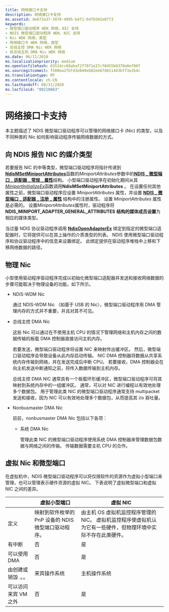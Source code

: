 ```yaml
---
title: 网络接口卡支持
description: 网络接口卡支持
ms.assetid: de673a37-3870-4995-b4f1-647b502e0773
keywords:
- 微型端口驱动程序 WDK 网络，NIC 支持
- NDIS 微型端口驱动程序 WDK、NIC 支持
- Nic WDK 网络，类型
- 网络接口卡 WDK 网络，类型
- 总线主控 DMA Nic WDK 网络
- 非总线主机 DMA Nic WDK 网络
ms.date: 06/11/2018
ms.localizationpriority: medium
ms.openlocfilehash: 63514cc68abaf2f78f1e37cf0455b9378e0ef80f
ms.sourcegitcommit: f500ea2fbfd3e849eb82ee67d011443bff3e2b4c
ms.translationtype: MT
ms.contentlocale: zh-CN
ms.lasthandoff: 08/31/2020
ms.locfileid: "89210663"
---
```

# <a name="network-interface-card-support"></a>网络接口卡支持

本主题描述了 NDIS 微型端口驱动程序可以管理的网络接口卡 (Nic) 的类型，以及不同种类的 Nic 如何影响驱动程序传输网络数据的方式。

## <a name="reporting-a-nics-medium-type-to-ndis"></a>向 NDIS 报告 NIC 的媒介类型

若要报告 NIC 的中等类型，微型端口驱动程序将指针传递到[**NdisMSetMiniportAttributes**](/windows-hardware/drivers/ddi/ndis/nf-ndis-ndismsetminiportattributes)函数的*MiniportAttributes*参数中的[**NDIS \_ 微型端口 \_ 适配器 \_ 常规 \_ 属性**](/windows-hardware/drivers/ddi/ndis/ns-ndis-_ndis_miniport_adapter_general_attributes)结构。 小型端口驱动程序在初始化期间从其[*MiniportInitializeEx*](/windows-hardware/drivers/ddi/ndis/nc-ndis-miniport_initialize)函数调用**NdisMSetMiniportAttributes** 。 在设置任何其他属性之前，微型端口驱动程序应设置 *MiniportAttributes* 属性，并设置 [**NDIS \_ 微型端口 \_ 适配器 \_ 注册 \_ 属性**](/windows-hardware/drivers/ddi/ndis/ns-ndis-_ndis_miniport_adapter_registration_attributes) 结构中的注册属性。 设置 *MiniportAttributes* 属性是必需的。 设置*MiniportAttributes*属性时，驱动程序将**NDIS_MINIPORT_ADAPTER_GENERAL_ATTRIBUTES** **结构的媒体成员设置**为相应的媒体类型。

当过量 NDIS 协议驱动程序调用 [**NdisOpenAdapterEx**](/windows-hardware/drivers/ddi/ndis/nf-ndis-ndisopenadapterex) 绑定到指定的微型端口适配器时，它将提供可以在其上操作的介质类型的列表。 NDIS 使用微型端口驱动程序和协议驱动程序中的信息来设置绑定。 此绑定提供在驱动程序堆栈中上移和下移网络数据的路径。

## <a name="physical-nics"></a>物理 Nic

小型使用驱动程序驱动程序完成以初始化微型端口适配器并发送和接收网络数据的步骤可能取决于物理设备的功能，如下所示。

- NDIS-WDM Nic

    通过 NDIS-WDM Nic （如基于 USB 的 Nic），微型端口驱动程序用 DMA 管理内存的方式并不重要，并且对其不可见。

- 总线主控 DMA Nic

    这些 Nic 可以通过在不使用主机 CPU 的情况下管理网络和主机内存之间的数据传输的板载 DMA 控制器直接访问主机内存。

    若要发送，微型端口驱动程序将设置 NIC 来映射传出缓冲区。 然后，微型端口驱动程序会导致设备从此内存启动传输。 NIC DMA 控制器将数据从共享系统内存传输到网络，并在发送完成后中断 CPU。 若要接收，DMA 控制器会在向主机发送中断通知之前，将传入数据传输到主机内存。

    总线主控 DMA NIC 通常具有一个板载环形缓冲区，微型端口驱动程序可将其映射到系统内存中的一组缓冲区。 通常，可以对 NIC 进行编程以有效地处理多个数据包。 用于管理此类 NIC 的微型端口驱动程序通常支持 multipacket 发送和接收，因为 NIC 可以有效地处理多个数据包，从而提高其 i/o 吞吐量。

- Nonbusmaster DMA Nic

    目前，nonbusmaster DMA Nic 包括以下各项：

    -   系统 DMA Nic

        管理此类 NIC 的微型端口驱动程序使用系统 DMA 控制器来管理数据包数据与网络之间的传输。 传输数据需要主机 CPU 的合作。

## <a name="virtual-nics-and-miniports"></a>虚拟 Nic 和微型端口

在虚拟机中，NDIS 微型端口驱动程序可以将仅限软件的资源作为虚拟小型端口来管理，也可以管理表示硬件资源的虚拟 NIC。 下表说明了虚拟微型端口和虚拟 NIC 之间的差异。

|   | 虚拟小型端口 | 虚拟 NIC |
| --- | --- | --- |
| 定义 | 映射到软件枚举的 PnP 设备的 NDIS 微型端口驱动程序。 | 由主机 OS 虚拟机监控程序管理的 NIC。 虚拟机监控程序使虚拟机认为它有一些硬件，但物理环境中实际不存在此类硬件。 |
| 有中断 | 否 | 是 |
| 可以使用 DMA | 否 | 是 |
| 由创建或销毁 .。。 | 来宾操作系统 | 主机操作系统 |
| 可以访问来宾 VM 之外 | 否 | 是 |